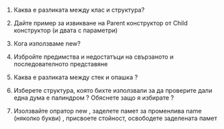 1. Каква е разликата между клас и структура?

2. Дайте пример за извикване на Parent конструктор от Child конструктор (и двата с параметри)

3. Кога използваме new?

4. Избройте предимства и недостатъци на свързаното и последователното представяне

5. Каква е разликата между стек и опашка ?

6. Изберете структура, която бихте използвали за да проверите дали една дума е палиндром ? Обяснете защо я избирате ?

7. Изолзвайте опратор new , заделете памет за променлива name (няколко букви) , присвоете стойност, освободете заделената памет

